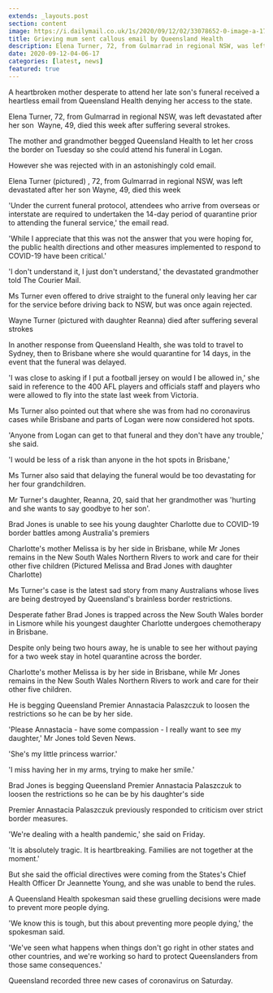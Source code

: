 ```yaml
---
extends: _layouts.post
section: content
image: https://i.dailymail.co.uk/1s/2020/09/12/02/33078652-0-image-a-17_1599875172138.jpg 
title: Grieving mum sent callous email by Queensland Health 
description: Elena Turner, 72, from Gulmarrad in regional NSW, was left devastated after her son   Wayne, 49, died this week after suffering several strokes. 
date: 2020-09-12-04-06-17 
categories: [latest, news] 
featured: true 
--- 
```

A heartbroken mother desperate to attend her late son's funeral received a heartless email from Queensland Health denying her access to the state. 

Elena Turner, 72, from Gulmarrad in regional NSW, was left devastated after her son  Wayne, 49, died this week after suffering several strokes.

The mother and grandmother begged Queensland Health to let her cross the border on Tuesday so she could attend his funeral in Logan.

However she was rejected with in an astonishingly cold email. 

Elena Turner (pictured) , 72, from Gulmarrad in regional NSW, was left devastated after her son Wayne, 49, died this week

'Under the current funeral protocol, attendees who arrive from overseas or interstate are required to undertaken the 14-day period of quarantine prior to attending the funeral service,' the email read.

'While I appreciate that this was not the answer that you were hoping for, the public health directions and other measures implemented to respond to COVID-19 have been critical.' 

'I don't understand it, I just don't understand,' the devastated grandmother told The Courier Mail.  

Ms Turner even offered to drive straight to the funeral only leaving her car for the service before driving back to NSW, but was once again rejected.

Wayne Turner (pictured with daughter Reanna) died after suffering several strokes 

In another response from Queensland Health, she was told to travel to Sydney, then to Brisbane where she would quarantine for 14 days, in the event that the funeral was delayed.  

'I was close to asking if I put a football jersey on would I be allowed in,' she said in reference to the 400 AFL players and officials staff and players who were allowed to fly into the state last week from Victoria.  

Ms Turner also pointed out that where she was from had no coronavirus cases while Brisbane and parts of Logan were now considered hot spots. 

'Anyone from Logan can get to that funeral and they don't have any trouble,' she said. 

'I would be less of a risk than anyone in the hot spots in Brisbane,' 

Ms Turner also said that delaying the funeral would be too devastating for her four grandchildren.   

Mr Turner's daughter, Reanna, 20, said that her grandmother was 'hurting and she wants to say goodbye to her son'.  

Brad Jones is unable to see his young daughter Charlotte due to COVID-19 border battles among Australia's premiers

Charlotte's mother Melissa is by her side in Brisbane, while Mr Jones remains in the New South Wales Northern Rivers to work and care for their other five children (Pictured Melissa and Brad Jones with daughter Charlotte)

Ms Turner's case is the latest sad story from many Australians whose lives are being destroyed by Queensland's brainless border restrictions. 

Desperate father Brad Jones is trapped across the New South Wales border in Lismore while his youngest daughter Charlotte undergoes chemotherapy in Brisbane.

Despite only being two hours away, he is unable to see her without paying for a two week stay in hotel quarantine across the border.  

Charlotte's mother Melissa is by her side in Brisbane, while Mr Jones remains in the New South Wales Northern Rivers to work and care for their other five children. 

He is begging Queensland Premier Annastacia Palaszczuk to loosen the restrictions so he can be by her side.

'Please Annastacia - have some compassion - I really want to see my daughter,' Mr Jones told Seven News. 

'She's my little princess warrior.'

'I miss having her in my arms, trying to make her smile.'

Brad Jones is begging Queensland Premier Annastacia Palaszczuk to loosen the restrictions so he can be by his daughter's side

Premier Annastacia Palaszczuk previously responded to criticism over strict border measures.

'We're dealing with a health pandemic,' she said on Friday.

'It is absolutely tragic. It is heartbreaking. Families are not together at the moment.'

But she said the official directives were coming from the States's Chief Health Officer Dr Jeannette Young, and she was unable to bend the rules.   

A Queensland Health spokesman said these gruelling decisions were made to prevent more people dying. 

'We know this is tough, but this about preventing more people dying,' the spokesman said.

'We've seen what happens when things don't go right in other states and other countries, and we're working so hard to protect Queenslanders from those same consequences.'

Queensland recorded three new cases of coronavirus on Saturday. 

